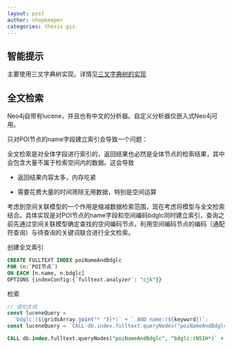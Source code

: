 ```yaml
---
layout: post
author: shopkeeper
categories: thesis gis
---
```


## 智能提示

主要使用三叉字典树实现。详情见[三叉字典树的实现](https://cn-shopkeeper.github.io/algorithm/neo4j/2022/04/17/%E4%B8%89%E5%8F%89%E5%AD%97%E5%85%B8%E6%A0%91%E7%9A%84%E5%AE%9E%E7%8E%B0%E4%B8%8E%E6%8C%81%E4%B9%85%E5%8C%96.html)

## 全文检索

Neo4j自带有lucene，并且也有中文的分析器。自定义分析器仅嵌入式Neo4j可用。

只对POI节点的name字段建立索引会导致一个问题：

全文检索是对全体字段进行索引的，返回结果也必然是全体节点的检索结果，其中会包含大量不属于检索空间内的数据。这会导致

- 返回结果内容太多，内存吃紧

- 需要花费大量的时间筛除无用数据，特别是空间运算

考虑到空间关联模型的一个作用是缩减数据检索范围，现在考虑将模型与全文检索结合。具体实现是对POI节点的name字段和空间编码bdglc同时建立索引，查询之前先通过空间关联模型确定查找的空间编码节点，利用空间编码节点的编码（通配符查询）与待查询的关键词联合进行全文检索。

创建全文索引

```SQL
CREATE FULLTEXT INDEX poiNameAndBdglc
FOR (n:`POI节点`)
ON EACH [n.name, n.bdglc]
OPTIONS {indexConfig:{`fulltext.analyzer`: "cjk"}}
```

检索

```typescript
// 语句生成
const luceneQuery =
  `bdglc:(${gridsArray.join("* ")}*)` + ` AND name:(${keyword})`;
const luceneQuery = `CALL db.index.fulltext.queryNodes("poiNameAndBdglc", "${luceneQuery}") YIELD node`;
```

```sql
CALL db.index.fulltext.queryNodes("poiNameAndBdglc", "bdglc:(N51H*)` + ` AND name:(黄鹤楼)") YIELD node
```
